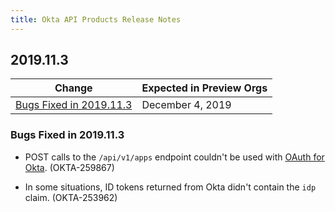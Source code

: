 ```yaml
---
title: Okta API Products Release Notes
---
```


## 2019.11.3

| Change                                             | Expected in Preview Orgs |
| -------------------------------------------------- | ------------------------ |
| [Bugs Fixed in 2019.11.3](#bugs-fixed-in-2019-11-3)| December 4, 2019         |

### Bugs Fixed in 2019.11.3

*  POST calls to the `/api/v1/apps` endpoint couldn't be used with [OAuth for Okta](/docs/guides/implement-oauth-for-okta/overview/). (OKTA-259867)

*  In some situations, ID tokens returned from Okta didn't contain the `idp` claim. (OKTA-253962)